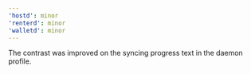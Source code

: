 ```yaml
---
'hostd': minor
'renterd': minor
'walletd': minor
---
```


The contrast was improved on the syncing progress text in the daemon profile.
